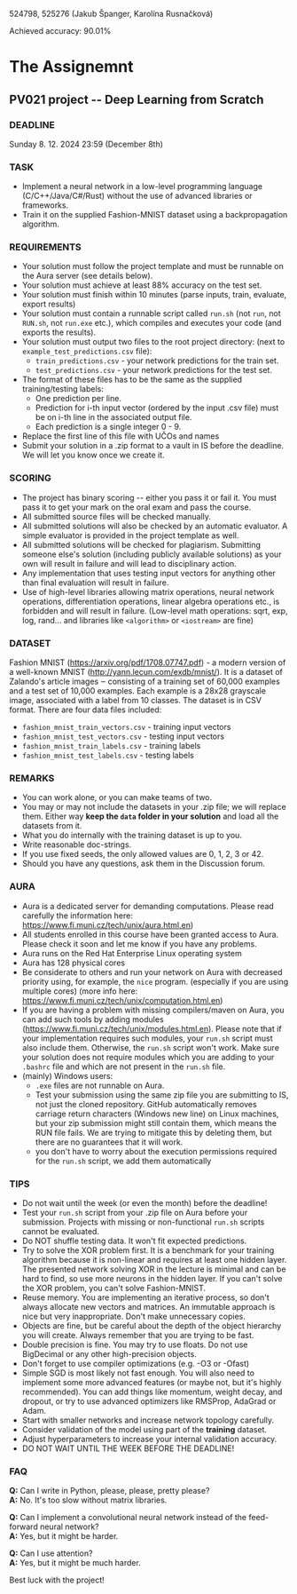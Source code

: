 524798, 525276 (Jakub Španger, Karolína Rusnačková)

Achieved accuracy: 90.01%

# The Assignemnt
## PV021 project -- Deep Learning from Scratch

### DEADLINE
Sunday 8. 12. 2024 23:59 (December 8th)

### TASK
  - Implement a neural network in a low-level programming language
    (C/C++/Java/C#/Rust) without the use of advanced libraries or frameworks.
  - Train it on the supplied Fashion-MNIST dataset using a backpropagation
    algorithm.

### REQUIREMENTS
  - Your solution must follow the project template and must be runnable on 
    the Aura server (see details below).
  - Your solution must achieve at least 88% accuracy on the test set.
  - Your solution must finish within 10 minutes (parse inputs, train, 
    evaluate, export results)
  - Your solution must contain a runnable script called `run.sh` (not `run`,
    not `RUN.sh`, not `run.exe` etc.), which compiles and executes your code 
    (and exports the results).
  - Your solution must output two files to the root project directory:
    (next to `example_test_predictions.csv` file):
     - `train_predictions.csv` - your network predictions for the train set.
     - `test_predictions.csv`  - your network predictions for the test set.
  - The format of these files has to be the same as the supplied 
    training/testing labels: 
     - One prediction per line.
     - Prediction for i-th input vector (ordered by the input .csv file) 
       must be on i-th line in the associated output file.
     - Each prediction is a single integer 0 - 9.
  - Replace the first line of this file with UČOs and names
  - Submit your solution in a .zip format to a vault in IS before the deadline.
    We will let you know once we create it.

### SCORING
  - The project has binary scoring -- either you pass it or fail it. You must 
    pass it to get your mark on the oral exam and pass the course.
  - All submitted source files will be checked manually.
  - All submitted solutions will also be checked by an automatic evaluator.
    A simple evaluator is provided in the project template as well.
  - All submitted solutions will be checked for plagiarism. Submitting someone
    else's solution (including publicly available solutions) as your own will
    result in failure and will lead to disciplinary action.
  - Any implementation that uses testing input vectors for anything other than
    final evaluation will result in failure.
  - Use of high-level libraries allowing matrix operations, neural network
    operations, differentiation operations, linear algebra operations etc., is
    forbidden and will result in failure. (Low-level math operations: sqrt,
    exp, log, rand... and libraries like `<algorithm>` or `<iostream>` are
    fine)

### DATASET
Fashion MNIST (https://arxiv.org/pdf/1708.07747.pdf) - a modern version of a
well-known MNIST (http://yann.lecun.com/exdb/mnist/). It is a dataset of
Zalando's article images ‒ consisting of a training set of 60,000 examples
and a test set of 10,000 examples. Each example is a 28x28 grayscale image,
associated with a label from 10 classes. The dataset is in CSV format. There
are four data files included:  
 - `fashion_mnist_train_vectors.csv`   - training input vectors
 - `fashion_mnist_test_vectors.csv`    - testing input vectors
 - `fashion_mnist_train_labels.csv`    - training labels
 - `fashion_mnist_test_labels.csv`     - testing labels

### REMARKS
  - You can work alone, or you can make teams of two.
  - You may or may not include the datasets in your .zip file; we will
    replace them. Either way **keep the `data` folder in your solution**
    and load all the datasets from it. 
  - What you do internally with the training dataset is up to you.
  - Write reasonable doc-strings.
  - If you use fixed seeds, the only allowed values are 0, 1, 2, 3 or 42.
  - Should you have any questions, ask them in the Discussion forum. 

### AURA
  - Aura is a dedicated server for demanding computations. Please read
    carefully the information here:
    https://www.fi.muni.cz/tech/unix/aura.html.en)
  - All students enrolled in this course have been granted access to Aura.
    Please check it soon and let me know if you have any problems.
  - Aura runs on the Red Hat Enterprise Linux operating system
  - Aura has 128 physical cores
  - Be considerate to others and run your network on Aura with decreased
    priority using, for example, the `nice` program. (especially if you are
    using multiple cores)
    (more info here: https://www.fi.muni.cz/tech/unix/computation.html.en)
  - If you are having a problem with missing compilers/maven on Aura, you can
    add such tools by adding modules 
    (https://www.fi.muni.cz/tech/unix/modules.html.en). Please note that
    if your implementation requires such modules, your `run.sh` script must
    also include them. Otherwise, the `run.sh` script won't work. Make sure
    your solution does not require modules which you are adding to your
    `.bashrc` file and which are not present in the `run.sh` file.
  - (mainly) Windows users:
    - `.exe` files are not runnable on Aura.
    - Test your submission using the same zip file you are submitting to IS,
      not just the cloned repository. GitHub automatically removes carriage
      return characters (Windows new line) on Linux machines, but your zip
      submission might still contain them, which means the RUN file fails. We
      are trying to mitigate this by deleting them, but there are no guarantees
      that it will work.
    - you don't have to worry about the execution permissions required for the 
      `run.sh` script, we add them automatically

### TIPS
  - Do not wait until the week (or even the month) before the deadline!
  - Test your `run.sh` script from your .zip file on Aura before your
    submission. Projects with missing or non-functional `run.sh` scripts cannot
    be evaluated.
  - Do NOT shuffle testing data. It won't fit expected predictions.
  - Try to solve the XOR problem first. It is a benchmark for your training
    algorithm because it is non-linear and requires at least one hidden layer.
    The presented network solving XOR in the lecture is minimal and can be
    hard to find, so use more neurons in the hidden layer. If you can't solve
    the XOR problem, you can't solve Fashion-MNIST.
  - Reuse memory. You are implementing an iterative process, so don't always 
    allocate new vectors and matrices. An immutable approach is nice but
    very inappropriate. Don't make unnecessary copies.
  - Objects are fine, but be careful about the depth of the object hierarchy you
    will create. Always remember that you are trying to be fast.
  - Double precision is fine. You may try to use floats. Do not use BigDecimal
    or any other high-precision objects.
  - Don't forget to use compiler optimizations (e.g. -O3 or -Ofast)
  - Simple SGD is most likely not fast enough. You will also need to
    implement some more advanced features (or maybe not, but it's highly
    recommended). You can add things like momentum, weight decay, and dropout,
    or try to use advanced optimizers like RMSProp, AdaGrad or Adam.
  - Start with smaller networks and increase network topology carefully.
  - Consider validation of the model using part of the **training** dataset.
  - Adjust hyperparameters to increase your internal validation accuracy.
  - DO NOT WAIT UNTIL THE WEEK BEFORE THE DEADLINE!

### FAQ
**Q:** Can I write in Python, please, please, pretty please?  
**A:** No. It's too slow without matrix libraries.
 
**Q:** Can I implement a convolutional neural network instead of the 
    feed-forward neural network?  
**A:** Yes, but it might be harder.

**Q:** Can I use attention?  
**A:** Yes, but it might be much harder.

Best luck with the project!
